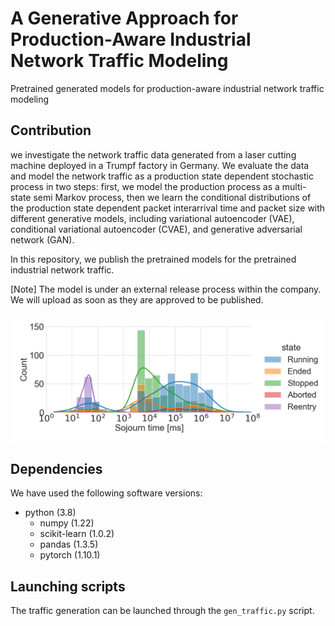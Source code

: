 # A Generative Approach for Production-Aware Industrial Network Traffic Modeling
Pretrained generated models for production-aware industrial network traffic modeling

## Contribution
we investigate the network traffic data generated from a laser cutting machine deployed in a Trumpf factory in Germany. We evaluate the data and model the network traffic as a production state dependent stochastic process in two steps: first, we model the production process as a multi-state semi Markov process, then we learn the conditional distributions of the production state dependent packet interarrival time and packet size with different generative models, including variational autoencoder (VAE), conditional variational autoencoder (CVAE), and generative adversarial network (GAN).

In this repository, we publish the pretrained models for the pretrained industrial network traffic. 

[Note] The model is under an external release process within the company. We will upload as soon as they are approved to be published. 

![](Distribution_sojourn_time.png)

## Dependencies
We have used the following software versions:
- python (3.8)
  - numpy (1.22)
  - scikit-learn (1.0.2)
  - pandas (1.3.5)
  - pytorch (1.10.1)
  
## Launching scripts
The traffic generation can be launched through the `gen_traffic.py` script.
